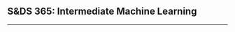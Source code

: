 **S&DS 365: Intermediate Machine Learning**
-

-----------------------------------------------------